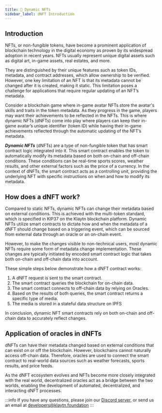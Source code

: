 ```yaml
---
title: 🎨 Dynamic NFTs
sidebar_label: dNFT Introduction
---
```


## Introduction <a id="Dynamic NFTs Introduction"></a>

NFTs, or non-fungible tokens, have become a prominent application of blockchain technology in the digital economy as proven by its widespread adoption in recent years. NFTs usually represent unique digital assets such as digital art, in-game assets, real estates, and more. 
 
They are distinguished by their unique features such as token IDs, metadata, and contract addresses, which allow ownership to be verified. However, one key limitation of an NFT is that its metadata cannot be changed after it is created, making it static. This limitation poses a challenge for applications that require regular updating of an NFT’s metadata. 

Consider a blockchain game where in-game avatar NFTs store the avatar's skills and traits in the token metadata. As they progress in the game, players may want their achievements to be reflected in the NFTs. This is where dynamic NFTs (dNFTs) come into play where players can keep their in-game avatar’s unique identifier (token ID) while having their in-game achievements reflected through the automatic updating of the NFT’s metadata. 

***Dynamic NFTs*** (dNFTs) are a type of non-fungible token that has smart contract logic integrated into it. This smart contract enables the token to automatically modify its metadata based on both on-chain and off-chain conditions. These conditions can be real-time sports scores, weather results, and other external factors such as the price of a currency. In the context of dNFTs, the smart contract acts as a controlling unit, providing the underlying NFT with specific instructions on when and how to modify its metadata.

## How does a dNFT work? <a id="How does a dNFT work"></a>
Compared to static NFTs, dynamic NFTs can change their metadata based on external conditions. This is achieved with the multi-token standard, which is specified in KIP37 on the Klaytn blockchain platform. Dynamic NFTs utilize smart contracts to dictate how and when the metadata of a dNFT should change based on a triggering event, which can be sourced from external data through an oracle or an on-chain event.  

However, to make the changes visible to non-technical users, most dynamic NFTs require some form of metadata change implementation. These changes are typically initiated by encoded smart contract logic that takes both on-chain and off-chain data into account. 

These simple steps below demonstrate how a dNFT contract works: 

1. A dNFT request is sent to the smart contract. 
2. The smart contract queries the blockchain for on-chain data. 
3. The smart contract connects to off-chain data by relying on Oracles. 
4. Based on the results of both queries, the smart contract returns a specific type of media. 
5. The media is stored in a stateful data structure on IPFS 

In conclusion, dynamic NFT smart contracts rely on both on-chain and off-chain data to accurately reflect changes.

## Application of oracles in dNFTs <a id ="Application of oracles in dNFTs"></a>

dNFTs can have their metadata changed based on external conditions that can exist on or off the blockchain. However, blockchains cannot naturally access off-chain data. Therefore, oracles are used to connect the smart contract to real-world data sources such as weather forecasts, sports results, and price feeds.  

As the dNFT ecosystem evolves and NFTs become more closely integrated with the real world, decentralized oracles act as a bridge between the two worlds, enabling the development of automated, decentralized, and interacting dNFT processes.


:::info
If you have any questions, please join our [Discord server](https://discord.io/KlaytnOfficial), or send us an email at developers@klaytn.foundation
:::
